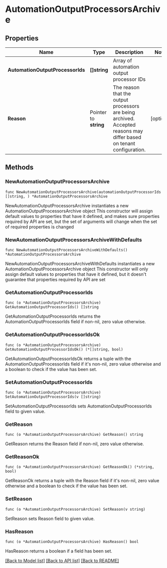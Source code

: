 # AutomationOutputProcessorsArchive

## Properties

Name | Type | Description | Notes
------------ | ------------- | ------------- | -------------
**AutomationOutputProcessorIds** | **[]string** | Array of automation output processor IDs | 
**Reason** | Pointer to **string** | The reason that the output processors are being archived. Accepted reasons may differ based on tenant configuration.  | [optional] 

## Methods

### NewAutomationOutputProcessorsArchive

`func NewAutomationOutputProcessorsArchive(automationOutputProcessorIds []string, ) *AutomationOutputProcessorsArchive`

NewAutomationOutputProcessorsArchive instantiates a new AutomationOutputProcessorsArchive object
This constructor will assign default values to properties that have it defined,
and makes sure properties required by API are set, but the set of arguments
will change when the set of required properties is changed

### NewAutomationOutputProcessorsArchiveWithDefaults

`func NewAutomationOutputProcessorsArchiveWithDefaults() *AutomationOutputProcessorsArchive`

NewAutomationOutputProcessorsArchiveWithDefaults instantiates a new AutomationOutputProcessorsArchive object
This constructor will only assign default values to properties that have it defined,
but it doesn't guarantee that properties required by API are set

### GetAutomationOutputProcessorIds

`func (o *AutomationOutputProcessorsArchive) GetAutomationOutputProcessorIds() []string`

GetAutomationOutputProcessorIds returns the AutomationOutputProcessorIds field if non-nil, zero value otherwise.

### GetAutomationOutputProcessorIdsOk

`func (o *AutomationOutputProcessorsArchive) GetAutomationOutputProcessorIdsOk() (*[]string, bool)`

GetAutomationOutputProcessorIdsOk returns a tuple with the AutomationOutputProcessorIds field if it's non-nil, zero value otherwise
and a boolean to check if the value has been set.

### SetAutomationOutputProcessorIds

`func (o *AutomationOutputProcessorsArchive) SetAutomationOutputProcessorIds(v []string)`

SetAutomationOutputProcessorIds sets AutomationOutputProcessorIds field to given value.


### GetReason

`func (o *AutomationOutputProcessorsArchive) GetReason() string`

GetReason returns the Reason field if non-nil, zero value otherwise.

### GetReasonOk

`func (o *AutomationOutputProcessorsArchive) GetReasonOk() (*string, bool)`

GetReasonOk returns a tuple with the Reason field if it's non-nil, zero value otherwise
and a boolean to check if the value has been set.

### SetReason

`func (o *AutomationOutputProcessorsArchive) SetReason(v string)`

SetReason sets Reason field to given value.

### HasReason

`func (o *AutomationOutputProcessorsArchive) HasReason() bool`

HasReason returns a boolean if a field has been set.


[[Back to Model list]](../README.md#documentation-for-models) [[Back to API list]](../README.md#documentation-for-api-endpoints) [[Back to README]](../README.md)


